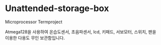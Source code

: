 # Unattended-storage-box
Microprocessor Termproject

Atmega128을 사용하여 온습도센서, 초음파센서, lcd, 키패드, 서보모터, 스위치, 팬을 이용한 다용도 무인 보관함입니다.

